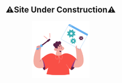 <h2 align="center" display="flex">
    ⚠️Site Under Construction⚠️
</h2>
<p align="center" display="flex">
    <img height="auto" width="30%" src="/src/img/unpreview.png"/>
</p>
